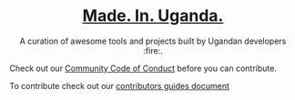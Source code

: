 <h1 align="center">
  <a href="#">
    Made. In. Uganda.
  </a>
</h1>
<p align="center">A curation of awesome tools and projects built by Ugandan developers :fire:.</p>

Check out our [Community Code of Conduct](https://github.com/oscakampala/made-in-uganda.git) before you can contribute.

To contribute check out our [contributors guides document](https://github.com/oscakampala/made-in-uganda/blob/main/CONTRIBUTING.md)

